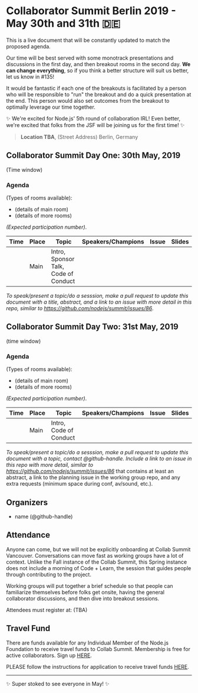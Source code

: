 # Collaborator Summit Berlin 2019 - May 30th and 31th 🇩🇪

This is a live document that will be constantly updated to match the proposed agenda.

Our time will be best served with some monotrack presentations and discussions in the first day, and then breakout rooms in the second day. __We can change everything__, so if you think a better structure will suit us better, let us know in #135!

It would be fantastic if each one of the breakouts is facilitated by a person who will be responsible to "run" the breakout and do a quick presentation at the end. This person would also set outcomes from the breakout to  optimally leverage our time together.

✨ We're excited for Node.js' 5th round of collaboration IRL! Even better, we're excited that folks from the JSF will be joining us for the first time! ✨

> __Location TBA__,
(Street Address)
Berlin, Germany


## Collaborator Summit Day One: 30th May, 2019

(Time window)

### Agenda

(Types of rooms available):

* (details of main room)
* (details of more rooms)

_(Expected participation number)_.


| Time          | Place        | Topic                                         | Speakers/Champions                     | Issue                                      | Slides                                    |
|---------------|--------------|-----------------------------------------------|----------------------------------------|--------------------------------------------|-------------------------------------------|
| | Main         | Intro, Sponsor Talk, Code of Conduct          | |                                            | |


_To speak/present a topic/do a sesssion, make a pull request to update this document with a title, abstract, and a link to an issue with more detail in this repo, similar to https://github.com/nodejs/summit/issues/86_.


## Collaborator Summit Day Two: 31st May, 2019

(time window)

### Agenda

(Types of rooms available):

* (details of main room)
* (details of more rooms)

_(Expected participation number)_.


| Time          | Place        | Topic                                                               | Speakers/Champions            | Issue                                      | Slides                                    |
|---------------|--------------|---------------------------------------------------------------------|-------------------------------|--------------------------------------------|-------------------------------------------|
| | Main | Intro, Code of Conduct                                              | |                                            | |


_To speak/present a topic/do a sesssion, make a pull request to update this document with a topic, contact @github-handle. Include a link to an issue in this repo with more detail, similar to https://github.com/nodejs/summit/issues/86_ that contains at least an abstract, a link to the planning issue in the working group repo, and any extra requests (minimum space during conf, av/sound, etc.).


## Organizers

- name (@github-handle)


## Attendance

Anyone can come, but we will not be explicitly onboarding at Collab 
Summit Vancouver. Conversations can move fast as working groups have 
a lot of context. Unlike the Fall instance of the Collab Summit, this Spring instance does not include a morning of Code + Learn, the session that guides people through contributing to the project.

Working groups will put together a brief schedule so that people can 
familiarize themselves before folks get onsite, having the general collaborator 
discussions, and then dive into breakout sessions.

Attendees must register at: (TBA)

  
## Travel Fund
There are funds available for any Individual Member of the Node.js Foundation to receive travel funds to Collab Summit.  Membership is free for active collaborators. Sign up [HERE](https://github.com/nodejs/members#members).

PLEASE follow the instructions for application to receive travel funds [HERE](https://github.com/nodejs/admin/blob/master/MEMBER_TRAVEL_FUND.md#process).

  
------------------------

✨ Super stoked to see everyone in May! ✨
